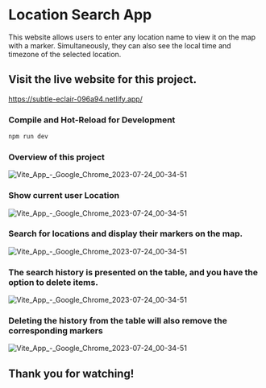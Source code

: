 # Location Search App

This website allows users to enter any location name to view it on the map with a marker. Simultaneously, they can also see the local time and timezone of the selected location.

## Visit the live website for this project.

https://subtle-eclair-096a94.netlify.app/

### Compile and Hot-Reload for Development

```sh
npm run dev
```

### Overview of this project

![Vite_App_-_Google_Chrome_2023-07-24_00-34-51](https://github.com/XOFJO/Vue-locationSearch/assets/38542637/255cbe03-b8b3-47bf-b515-6f8410fe100e)

### Show current user Location

![Vite_App_-_Google_Chrome_2023-07-24_00-34-51](https://github.com/XOFJO/Vue-locationSearch/assets/38542637/dbc9e218-7b1c-4db8-89d8-0b2eb1b32cd3)

### Search for locations and display their markers on the map.

![Vite_App_-_Google_Chrome_2023-07-24_00-34-51](https://github.com/XOFJO/Vue-locationSearch/assets/38542637/0e1c1e76-fb28-469e-a7db-63116e7d3b2b)

### The search history is presented on the table, and you have the option to delete items.

![Vite_App_-_Google_Chrome_2023-07-24_00-34-51](https://github.com/XOFJO/Vue-locationSearch/assets/38542637/dc429f92-1891-43f0-b3b8-ec4d5dde16e6)

### Deleting the history from the table will also remove the corresponding markers

![Vite_App_-_Google_Chrome_2023-07-24_00-34-51](https://github.com/XOFJO/Vue-locationSearch/assets/38542637/5898563c-e474-41ea-aa14-f96a0ad81029)

## Thank you for watching!
